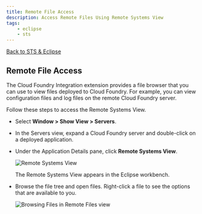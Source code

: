 ```yaml
---
title: Remote File Access
description: Access Remote Files Using Remote Systems View
tags:
    - eclipse
    - sts
---
```


[Back to STS & Eclipse](/tools/sts/sts-eclipse.html)

## Remote File Access

The Cloud Foundry Integration extension provides a file browser that you can use to
view files deployed to Cloud Foundry. For example, you can view configuration
files and log files on the remote Cloud Foundry server.

Follow these steps to access the Remote Systems View.

*  Select **Window > Show View > Servers**.

*  In the Servers view, expand a Cloud Foundry server and double-click on a deployed application.

*  Under the Application Details pane, click **Remote Systems View**.

    ![Remote Systems View](/images/screenshots/configuring-STS/cf_eclipse_remote_view_link.png)

    The Remote Systems View appears in the Eclipse workbench.

*  Browse the file tree and open files. Right-click a file to see the options
   that are available to you.

    ![Browsing Files in Remote Files view](/images/screenshots/configuring-STS/cf_eclipse_remote_systems_view.png)
